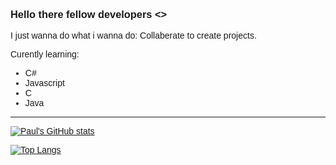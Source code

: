 <style>
  body {
  font-family: Verdana, Geneva, Tahoma, sans-serif;
  }
</style>


### Hello there fellow developers <>
I just wanna do what i wanna do: Collaberate to create projects.

Curently learning:
<ul>
  <li>C#</li>
  <li>Javascript</li>
  <li>C</li>
  <li>Java</li>
</ul>

<hr>

[![Paul's GitHub stats](https://github-readme-stats.vercel.app/api?username=Super-Fusiom&show_icons=true&theme=dark)](https://github.com/anuraghazra/github-readme-stats)

[![Top Langs](https://github-readme-stats.vercel.app/api/top-langs/?username=Super-Fusiom&theme=dark)](https://github.com/anuraghazra/github-readme-stats)

<!--
**Super-Fusiom/Super-Fusiom** is a ✨ _special_ ✨ repository because its `README.md` (this file) appears on your GitHub profile.

Here are some ideas to get you started:

- 🔭 I’m currently working on ...
- 🌱 I’m currently learning ...
- 👯 I’m looking to collaborate on ...
- 🤔 I’m looking for help with ...
- 💬 Ask me about ...
- 📫 How to reach me: ...
- 😄 Pronouns: ...
- ⚡ Fun fact: ...
-->
